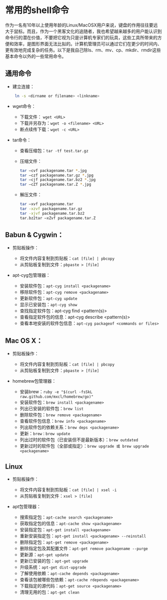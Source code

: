 # 常用的shell命令

作为一名有10年以上使用年龄的Linux/MacOSX用户来说，键盘的作用往往要远大于鼠标。而且，作为一个黑客文化的追随者，我也希望越来越多的用户能认识到命令行的潜在价值，不要把它视为只是计算机专家们的玩具，这些工具所带来的方便和效率，是图形界面无法比拟的。计算机管理员可以通过它们在更少的时间内、更有效地完成复杂的任务。以下是我自己除ls、rm、mv、cp、mkdir、rmdir这些基本命令以外的一些常用命令。

## 通用命令

* 建立连接：

    ```bash
     ln -s <dirname or filename> <linkname>
    ```

* wget命令：
  * 下载文件： `wget <URL>`
  * 下载并另存为：`wget -o <filename> <URL>`
  * 断点续传下载：`wget -c <URL>`

* tar命令：
  * 查看压缩包：`tar -tf test.tar.gz`
  * 压缩文件：

      ```bash
      tar –cvf packagename.tar *.jpg
      tar –czf packagename.tar.gz *.jpg
      tar –cjf packagename.tar.bz2 *.jpg
      tar –cZf packagename.tar.Z *.jpg
      ```

  * 解压文件：

      ```bash
      tar –xvf packagename.tar
      tar -xzvf packagename.tar.gz
      tar -xjvf packagename.tar.bz2
      tar.bz2tar –xZvf packagename.tar.Z
      ```

## Babun & Cygwin：

* 剪贴板操作：
  * 将文件内容复制到剪贴板：`cat [file] | pbcopy`
  * 从剪贴板复制到文件：`pbpaste > [file]`

* apt-cyg包管理器：
  * 安装软件包：`apt-cyg install <packagename>`
  * 移除软件包：`apt-cyg remove <packagename>`
  * 更新软件包：`apt-cyg update`
  * 显示已安装包：`apt-cyg show`
  * 查找指定软件包：apt-cyg find <pattern(s)>
  * 查看指定软件包的信息：apt-cyg describe <pattern(s)>
  * 查看本地安装的软件包信息：`apt-cyg packageof <commands or files>`

## Mac OS X：

* 剪贴板操作：
  * 将文件内容复制到剪贴板：`cat [file] | pbcopy`
  * 从剪贴板复制到文件：`pbpaste > [file]`

* homebrew包管理器：
  * 安装brew：`ruby -e "$(curl -fsSkL raw.github.com/mxcl/homebrew/go)"`
  * 安装软件包：`brew install <packagename>`
  * 列出已安装的软件包：`brew list`
  * 删除软件包：`brew remove <packagename>`
  * 查看软件包信息：`brew info <packagename>`
  * 列出软件包的依赖关系：`brew deps <packagename>`
  * 更新：`brew：brew update`
  * 列出过时的软件包（已安装但不是最新版本）：`brew outdated`
  * 更新过时的软件包（全部或指定）：`brew upgrade 或 brew upgrade <packagename>`

## Linux

* 剪贴板操作：
  * 将文件内容复制到剪贴板：`cat [file] | xsel -i`
  * 从剪贴板复制到文件：`xsel > [file]`

* apt包管理器：
  * 搜索指定包：`apt-cache search <packagename>`
  * 获取指定包的信息：`apt-cache show <packagename>`
  * 安装指定包：`apt-get install <packagename>`
  * 重新安装指定包：`apt-get install <packagename> --reinstall`
  * 删除指定包：`apt-get remove <packagename>`
  * 删除指定包及其配置文件：`apt-get remove packagename --purge`
  * 更新源：`apt-get update`
  * 更新已安装的包：`apt-get upgrade`
  * 升级系统：`apt-get dist-upgrade`
  * 了解使用依赖：`apt-cache depends <packagename>`
  * 查看该包被哪些包依赖：`apt-cache rdepends <packagename>`
  * 下载指定的源代码：`apt-get source <packagename>`
  * 清理无用的包：`apt-get clean`

